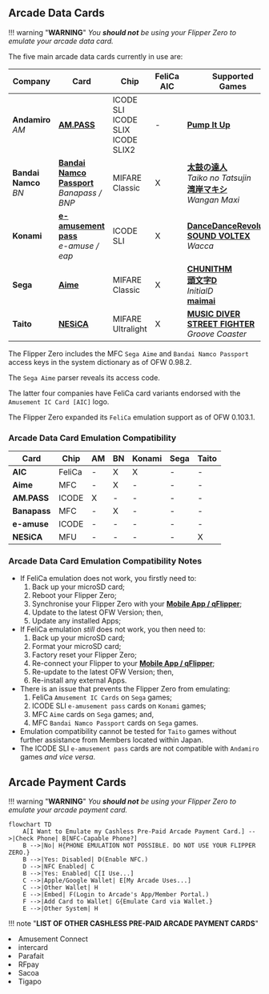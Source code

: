 ## Arcade Data Cards
!!! warning "**WARNING**"
    *You __should not__ be using your Flipper Zero to emulate your arcade data card.*

The five main arcade data cards currently in use are:

| Company | Card | Chip | FeliCa<br>AIC | Supported<br>Games |
| ----------- | ---------- | ------------ | ----------- | ----------- |
| **Andamiro**<br>*AM* | [**AM.PASS**](https://am-pass.net/) | ICODE SLI<br>ICODE SLIX<br>ICODE SLIX2 | - | [**Pump It Up**](https://piugame.com/) |
| **Bandai Namco**<br>*BN* | [**Bandai Namco Passport**](https://banapass.net/setlocale/en/)<br>*Banapass / BNP* | MIFARE Classic | X | [**太鼓の達人**](https://donderhiroba.jp/login.php)<br>*Taiko no Tatsujin*<br>[**湾岸マキシ**](https://wanganmaxi-official.com/wanganmaxi6rr/en/)<br>*Wangan Maxi* |
| **Konami** | [**e-amusement pass**](https://p.eagate.573.jp/index.html)<br>*e-amuse / eap*| ICODE SLI | X | [**DanceDanceRevolution**](https://p.eagate.573.jp/game/ddr/ddrworld/top/index.html)<br>[**SOUND VOLTEX**](https://p.eagate.573.jp/game/sdvx/vi/)<br>*Wacca* |
| **Sega** | [**Aime**](https://my-aime.net/en/) | MIFARE Classic | X | [**CHUNITHM**](https://chunithm.sega.com)<br>[**頭文字D**](https://initiald.sega.jp/inidac/)<br>*InitialD*<br>[**maimai**](https://maimai.sega.com/)<br>|
| **Taito** | [**NESiCA**](https://nesica.net/) | MIFARE Ultralight | X | [**MUSIC DIVER**](https://musicdiver.jp/index.html)<br>[**STREET FIGHTER**](https://sf6ta.jp/)<br>*Groove Coaster*|

The Flipper Zero includes the MFC `Sega Aime` and `Bandai Namco Passport` access keys in the system dictionary as of OFW 0.98.2.

The `Sega Aime` parser reveals its access code.

The latter four companies have FeliCa card variants endorsed with the `Amusement IC Card [AIC]` logo.

The Flipper Zero expanded its `FeliCa` emulation support as of OFW 0.103.1.

### Arcade Data Card Emulation Compatibility
| Card         | Chip   | AM | BN | Konami | Sega | Taito |
| ------------ | ------ | -- | -- | ------ | ---- | ----- |
| **AIC**      | FeliCa | -  | X  | X      | -    | -     | 
| **Aime**     | MFC    | -  | X  | -      | -    | -     |
| **AM.PASS**  | ICODE  | X  | -  | -      | -    | -     |  
| **Banapass** | MFC    | -  | X  | -      | -    | -     |
| **e-amuse**  | ICODE  | -  | -  | -      | -    | -     |
| **NESiCA**   | MFU    | -  | -  | -      | -    | X     |

### Arcade Data Card Emulation Compatibility Notes
- If FeliCa emulation does not work, you firstly need to:
    1. Back up your microSD card;
    1. Reboot your Flipper Zero;
    1. Synchronise your Flipper Zero with your [**Mobile App / qFlipper**](https://flipperzero.one/update);
    1. Update to the latest OFW Version; then,
    1. Update any installed Apps;
- If FeliCa emulation *still* does not work, you then need to:       
    1. Back up your microSD card;
    1. Format your microSD card;
    1. Factory reset your Flipper Zero;
    1. Re-connect your Flipper to your [**Mobile App / qFlipper**](https://flipperzero.one/update);
    1. Re-update to the latest OFW Version; then,
    1. Re-install any external Apps.
- There is an issue that prevents the Flipper Zero from emulating:
    1. FeliCa `Amusement IC Cards` on `Sega` games;
    1. ICODE SLI `e-amusement pass` cards on `Konami` games;
    1. MFC `Aime` cards on `Sega` games; and,
    1. MFC `Bandai Namco Passport` cards on `Sega` games.
- Emulation compatibility cannot be tested for `Taito` games without further assistance from Members located within Japan.
- The ICODE SLI `e-amusement pass` cards are not compatible with `Andamiro` games *and vice versa*.

## Arcade Payment Cards
!!! warning "**WARNING**"
    *You __should not__ be using your Flipper Zero to emulate your arcade payment card.*
``` mermaid
flowchart TD
    A[I Want to Emulate my Cashless Pre-Paid Arcade Payment Card.] -->|Check Phone| B[NFC-Capable Phone?]
    B -->|No| H{PHONE EMULATION NOT POSSIBLE. DO NOT USE YOUR FLIPPER ZERO.}
    B -->|Yes: Disabled| D(Enable NFC.)
    D -->|NFC Enabled| C
    B -->|Yes: Enabled| C[I Use...]
    C -->|Apple/Google Wallet| E[My Arcade Uses...]
    C -->|Other Wallet| H
    E -->|Embed| F(Login to Arcade's App/Member Portal.)
    F -->|Add Card to Wallet| G{Emulate Card via Wallet.}
    E -->|Other System| H
```
!!! note "**LIST OF OTHER CASHLESS PRE-PAID ARCADE PAYMENT CARDS**"
    <li>Amusement Connect</li><li>intercard</li><li>Parafait</li><li>RFpay</li><li>Sacoa</li><li>Tigapo</li> 
